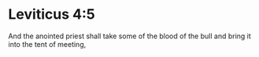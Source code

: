 # Leviticus 4:5

And the anointed priest shall take some of the blood of the bull and bring it into the tent of meeting,
